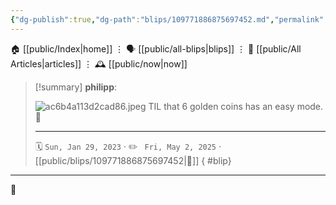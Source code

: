 ```yaml
---
{"dg-publish":true,"dg-path":"blips/109771886875697452.md","permalink":"/blips/109771886875697452/","title":"philipp on mastodon @ 2023-01-29"}
---
```



<div class="transclusion internal-embed is-loaded"><div class="markdown-embed">




🏠 [[public/Index\|home]]  ⋮ 🗣️ [[public/all-blips\|blips]] ⋮  📝 [[public/All Articles\|articles]]  ⋮ 🕰️ [[public/now\|now]]


</div></div>


> [!summary] **philipp**:
>
> ![ac6b4a113d2cad86.jpeg](/img/user/attachments/ac6b4a113d2cad86.jpeg)
> TIL that 6 golden coins has an easy mode. 🤯
> - - -
>
> 🗓️ <code>Sun, Jan 29, 2023</code>  · ✏️ <code> Fri, May 2, 2025</code>  · [[public/blips/109771886875697452\|🔗]]
{ #blip}


- - -

 👾
